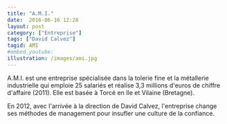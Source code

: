 ```yaml
---
title: "A.M.I."
date:  2016-06-16 12:28
layout: post
category: ["Entreprise"]
tags: ["David Calvez"]
tagid: AMI
#embed_youtube:
illustration: /images/ami.jpg
---
```


A.M.I. est une entreprise spécialisée dans la tolerie fine et la métallerie industrielle qui emploie 25 salariés et réalise 3,3 millions d'euros de chiffre d'affaire (2011). Elle est basée à Torcé en Ile et Vilaine (Bretagne).

En 2012, avec l'arrivée à la direction de David Calvez, l'entreprise change ses méthodes de management pour insufler une culture de la confiance.


